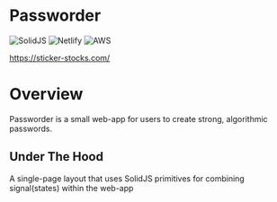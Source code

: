 <h1>Passworder</h1>

![SolidJS](https://img.shields.io/badge/-SolidJS-blue?style=for-the-badge)
![Netlify](https://img.shields.io/badge/-Netlify-%2300C7B7?style=for-the-badge)
![AWS](https://img.shields.io/badge/-AWS-yellow?style=for-the-badge)

https://sticker-stocks.com/

# Overview

Passworder is a small web-app for users to create strong, algorithmic passwords.

## Under The Hood

A single-page layout that uses SolidJS primitives for combining signal(states) within the web-app
